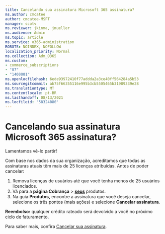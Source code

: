 ```yaml
---
title: Cancelando sua assinatura Microsoft 365 assinatura?
ms.author: cmcatee
author: cmcatee-MSFT
manager: scotv
ms.reviewer: jkinma, jmueller
ms.audience: Admin
ms.topic: article
ms.service: o365-administration
ROBOTS: NOINDEX, NOFOLLOW
localization_priority: Normal
ms.collection: Adm_O365
ms.custom:
- commerce_subscriptions
- "87"
- "1400001"
ms.openlocfilehash: 6ede93972410f77addda2a3ce40ff564284a5b53
ms.sourcegitcommit: ab75f66355116e995b3cb5505465b31989339e28
ms.translationtype: MT
ms.contentlocale: pt-BR
ms.lasthandoff: 08/13/2021
ms.locfileid: "58324080"
---
```

# <a name="canceling-your-microsoft-365-subscription"></a>Cancelando sua assinatura Microsoft 365 assinatura?

Lamentamos vê-lo partir!
  
Com base nos dados da sua organização, acreditamos que todas as assinaturas atuais têm mais de 25 licenças atribuídas. Antes de poder cancelar:

1. Remova licenças de usuários até que você tenha menos de 25 usuários licenciados.
2. Vá para a **página Cobrança** \> **[seus](https://go.microsoft.com/fwlink/p/?linkid=842054)** produtos.
3. Na guia **Produtos,** encontre a assinatura que você deseja cancelar, selecione os três pontos (mais ações) e selecione **Cancelar assinatura**.

**Reembolso:** qualquer crédito rateado será devolvido a você no próximo ciclo de faturamento.

Para saber mais, confira [Cancelar sua assinatura](https://docs.microsoft.com/microsoft-365/commerce/subscriptions/cancel-your-subscription).